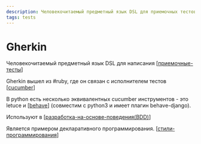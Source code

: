 ```yaml
---
description: Человекочитаемый предметный язык DSL для приемочных тестов
tags: tests
---
```

# Gherkin

Человекочитаемый предметный язык DSL для написания [[приемочные-тесты]]

Gherkin вышел из #ruby, где он связан с исполнителем тестов [[cucumber]]

В python есть несколько эквивалентных cucumber инструментов - это letuce и [[behave]] (совместим с python3 и имеет плагин behave-django).

Используют в [[разработка-на-основе-поведения(BDD)]]

Является примером декларативного программирования. [[стили-программирования]]

[//begin]: # "Autogenerated link references for markdown compatibility"
[приемочные-тесты]: приемочные-тесты "Приемочные тесты"
[cucumber]: cucumber "Cucumber"
[behave]: behave "Behave"
[разработка-на-основе-поведения(BDD)]: разработка-на-основе-поведения(BDD) "Разработка на оснвое поведения (BDD)"
[стили-программирования]: стили-программирования "Стили программирования"
[//end]: # "Autogenerated link references"